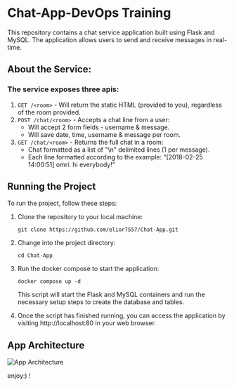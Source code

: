 # Chat-App-DevOps Training

This repository contains a chat service application built using Flask and MySQL. The application allows users to send and receive messages in real-time.

## About the Service:
### The service exposes three apis:
1. `GET /<room>` - Will return the static HTML (provided to you), regardless of the room provided.
2. `POST /chat/<room>` - Accepts a chat line from a user:
   - Will accept 2 form fields - username & message.
   - Will save date, time, username & message per room.
3. `GET /chat/<room>` - Returns the full chat in a room:
   - Chat formatted as a list of "\n" delimited lines (1 per message).
   - Each line formatted according to the example: "[2018-02-25 14:00:51] omri: hi everybody!"



## Running the Project
To run the project, follow these steps:

1. Clone the repository to your local machine:
    ```
    git clone https://github.com/elior7557/Chat-App.git
    ```
2. Change into the project directory:
   ```
   cd Chat-App
   ```
3. Run the docker compose to start the application:
      ```
   docker compose up -d
   ```

   This script will start the Flask and MySQL containers and run the necessary setup steps to create the database and tables.

4.  Once the script has finished running, you can access the application by visiting http://localhost:80 in your web browser.


## App Architecture 

![App Architecture ](./chatapp-architecture.png)


enjoy:) !



